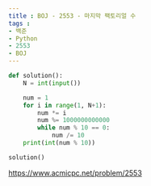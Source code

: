```yaml
---
title : BOJ - 2553 - 마지막 팩토리얼 수
tags :
- 백준
- Python
- 2553
- BOJ
---
```


```python
def solution():
    N = int(input())

    num = 1
    for i in range(1, N+1):
        num *= i
        num %= 1000000000000
        while num % 10 == 0:
            num /= 10
    print(int(num % 10))

solution()
```

https://www.acmicpc.net/problem/2553